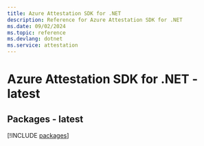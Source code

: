 ```yaml
---
title: Azure Attestation SDK for .NET
description: Reference for Azure Attestation SDK for .NET
ms.date: 09/02/2024
ms.topic: reference
ms.devlang: dotnet
ms.service: attestation
---
```

# Azure Attestation SDK for .NET - latest
## Packages - latest
[!INCLUDE [packages](attestation-index.md)]